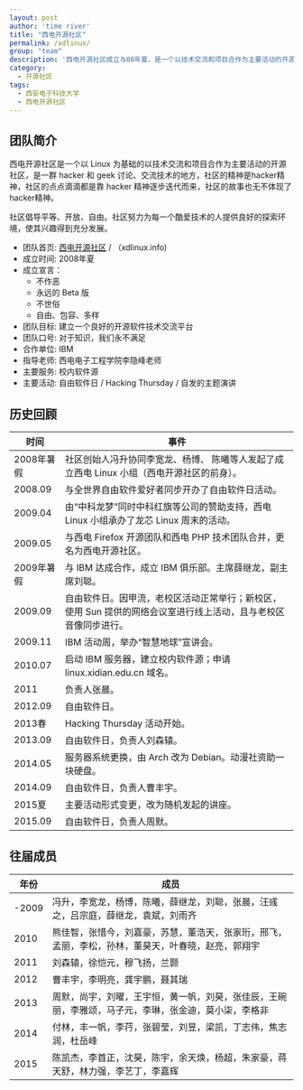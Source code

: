 ```yaml
---
layout: post
author: 'time river'
title: "西电开源社区"
permalink: /xdlinux/
group: "team"
description: '西电开源社区成立与08年夏，是一个以技术交流和项目合作为主要活动的开源社区。'
category:
  - 开源社区
tags:
  - 西安电子科技大学
  - 西电开源社区
---
```


## 团队简介

西电开源社区是一个以 Linux 为基础的以技术交流和项目合作为主要活动的开源社区，是一群 hacker 和 geek 讨论、交流技术的地方，社区的精神是hacker精神，社区的点点滴滴都是靠 hacker 精神逐步迭代而来，社区的故事也无不体现了hacker精神。

社区倡导平等、开放、自由。社区努力为每一个酷爱技术的人提供良好的探索环境，使其兴趣得到充分发展。

* 团队首页: [西电开源社区](http://linux.xidian.edu.cn) / （xdlinux.info)
* 成立时间: 2008年夏  
* 成立宣言：  
  * 不作恶  
  * 永远的 Beta 版  
  * 不世俗  
  * 自由、包容、多样  
* 团队目标: 建立一个良好的开源软件技术交流平台
* 团队口号: 对于知识，我们永不满足
* 合作单位: IBM
* 指导老师: 西电电子工程学院李隐峰老师
* 主要服务: 校内软件源
* 主要活动: 自由软件日 / Hacking Thursday / 自发的主题演讲

## 历史回顾

时间 | 事件
--- | ---
2008年暑假 | 社区创始人冯升协同李宽龙、杨博、 陈曦等人发起了成立西电 Linux 小组（西电开源社区的前身）。
2008.09 | 与全世界自由软件爱好者同步开办了自由软件日活动。
2009.04 | 由“中科龙梦”同时中科红旗等公司的赞助支持，西电 Linux 小组承办了龙芯 Linux 周末的活动。
2009.05 | 与西电 Firefox 开源团队和西电 PHP 技术团队合并，更名为西电开源社区。
2009年暑假 | 与 IBM 达成合作，成立 IBM 俱乐部。主席薛继龙，副主席刘聪。
2009.09 | 自由软件日。因甲流，老校区活动正常举行；新校区，使用 Sun 提供的网络会议室进行线上活动，且与老校区音像同步进行。
2009.11 | IBM 活动周，举办“智慧地球”宣讲会。
2010.07 | 启动 IBM 服务器，建立校内软件源；申请 linux.xidian.edu.cn 域名。
2011 | 负责人张晨。
2012.09 | 自由软件日。
2013春 | Hacking Thursday 活动开始。
2013.09 | 自由软件日，负责人刘森辕。
2014.05 | 服务器系统更换，由 Arch 改为 Debian。动漫社资助一块硬盘。
2014.09 | 自由软件日，负责人曹丰宇。
2015夏 | 主要活动形式变更，改为随机发起的讲座。
2015.09 | 自由软件日，负责人周默。

## 往届成员

年份 | 成员
--- | ---
-2009 | 冯升，李宽龙，杨博，陈曦，薛继龙，刘聪，张晨，汪彧之，吕宗庭，薛继龙，袁斌，刘雨齐
2010 |  熊佳智，张惜今，刘嘉豪，苏慧，董浩天，张家珩，邢飞，孟丽，李松，孙林，董昊天，叶春晓，赵亮，郭翔宇
2011 | 刘森辕，徐恺元，穆飞扬，兰颢
2012 | 曹丰宇，李明亮，龚宇鹏，聂其瑞
2013 | 周默，尚宇，刘曜，王宇恒，黄一帆，刘昊，张佳辰，王碗丽，李雅颂，马子元，李琳，张金迪，莫小柒，李格非
2014 | 付林，丰一帆，李荇，张碧莹，刘昱，梁凯，丁志伟，焦志润，杜岳峰
2015 | 陈凯杰，李首正，沈昊，陈宇，余天焕，杨超，朱家豪，蒋天舒，林力强，李艺丁，李嘉辉
